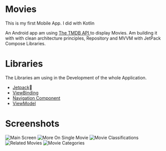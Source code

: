 # Movies
This is my first Mobile App. I did with Kotlin

An Android app am using [The TMDB API ](https://developers.themoviedb.org/3/getting-started/introduction) to display Movies. Am building it with with clean architecture principles, Repository and MVVM with JetPack Compose Libraries.

# Libraries
The Libraries am using in the Development of the whole Application.

* [Jetpack](https://developer.android.com/jetpack)🚀
* [ViewBinding](https://developer.android.com/topic/libraries/view-binding)
* [Navigation Component](https://developer.android.com/guide/navigation/navigation-getting-started)
* [ViewModel](https://developer.android.com/topic/libraries/architecture/viewmodel?gclid=CjwKCAjwjJmIBhA4EiwAQdCbxrvUiq3wgakPX8sop8Kp8irusL4bi_9xCnaiZkUJqBzTbOTB2FB4XRoCujoQAvD_BwE&gclsrc=aw.ds)

# Screenshots
![Main Screen](images/firstscreen.jpg) 
![More On Single Movie](images/secondscreen.jpg)
![Movie Classifications](images/thirdscreen.jpg) 
![Related Movies](images/fourthscreen.jpg)
![Movie Categories](images/fifthscreen.jpg)
